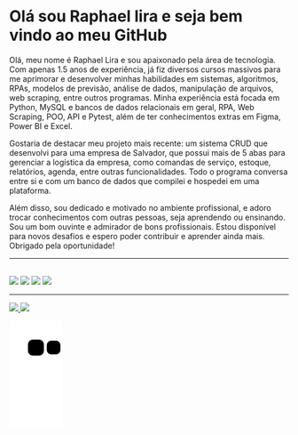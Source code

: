<h1>Olá sou Raphael lira e seja bem vindo ao meu GitHub </h1>

Olá, meu nome é Raphael Lira e sou apaixonado pela área de tecnologia. Com apenas 1.5 anos de experiência, já fiz diversos cursos massivos para me aprimorar e desenvolver minhas habilidades em sistemas, algoritmos, RPAs, modelos de previsão, análise de dados, manipulação de arquivos, web scraping, entre outros programas. Minha experiência está focada em Python, MySQL e bancos de dados relacionais em geral, RPA, Web Scraping, POO, API e Pytest, além de ter conhecimentos extras em Figma, Power BI e Excel.

Gostaria de destacar meu projeto mais recente: um sistema CRUD que desenvolvi para uma empresa de Salvador, que possui mais de 5 abas para gerenciar a logística da empresa, como comandas de serviço, estoque, relatórios, agenda, entre outras funcionalidades. Todo o programa conversa entre si e com um banco de dados que compilei e hospedei em uma plataforma.

Além disso, sou dedicado e motivado no ambiente profissional, e adoro trocar conhecimentos com outras pessoas, seja aprendendo ou ensinando. Sou um bom ouvinte e admirador de bons profissionais. Estou disponível para novos desafios e espero poder contribuir e aprender ainda mais. Obrigado pela oportunidade!

<hr>
</div>
<div style="display: inline_block"><br>
<img src="https://img.shields.io/badge/Python-FFD43B?style=for-the-badge&logo=python&logoColor=blue">
<img src='https://img.shields.io/badge/SQLite-07405E?style=for-the-badge&logo=sqlite&logoColor=white'>
<img src='https://img.shields.io/badge/PostgreSQL-316192?style=for-the-badge&logo=postgresql&logoColor=white'>
<img src='https://img.shields.io/badge/Selenium-43B02A?style=for-the-badge&logo=Selenium&logoColor=white'>

</div>
<hr>
<a href= 'https://www.linkedin.com/in/raphaellira/'><img src='https://img.shields.io/badge/LinkedIn-0077B5?style=for-the-badge&logo=linkedin&logoColor=white'>
</a>
<a href= 'https://www.instagram.com/raphael_llira/'><img src='https://img.shields.io/badge/Instagram-E4405F?style=for-the-badge&logo=instagram&logoColor=white'>
</a>
<div>

![Snake animation](https://github.com/rafaballerini/rafaballerini/blob/output/github-contribution-grid-snake.svg)
